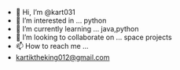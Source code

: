 - 👋 Hi, I’m @kart031
- 👀 I’m interested in ... python
- 🌱 I’m currently learning ... java,python
- 💞️ I’m looking to collaborate on ... space projects
- 📫 How to reach me ... 
- kartiktheking012@gmail.com

<!---
kart031/kart031 is a ✨ special ✨ repository because its `README.md` (this file) appears on your GitHub profile.
You can click the Preview link to take a look at your changes.
--->
